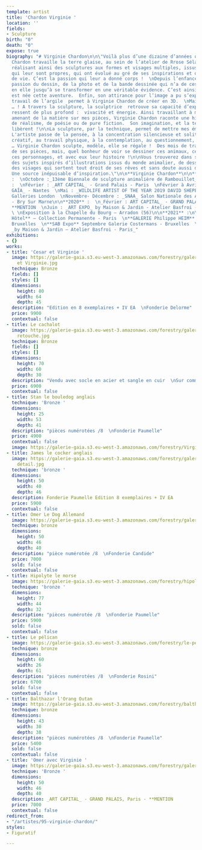 ```yaml
---
template: artist
title: 'Chardon Virginie '
location: ''
fields:
- Sculpture
birth: "0"
death: "0"
expose: true
biography: "# Virginie Chardon\n\n\"Voilà plus d’une dizaine d’années que Virginie
  Chardon travaille la terre glaise, au sein de l’atelier de Rrose Sélavy à Paris,
  réalisant ainsi des sculptures aux formes et visages multiples, issus d’univers
  qui leur sont propres, qui ont évolué au gré de ses inspirations et des moments
  de vie. C’est la passion qui leur a donné corps !  \nDepuis l’enfance, c’est la
  passion du dessin, de la photo et de la bande dessinée qui n’a de cesse de grandir
  en elle jusqu’à se transformer en une véritable évidence. C’est ainsi que naturellement
  est née cette aventure.  Enfin, son attirance pour l’image a pu s’exprimer : le
  travail de l’argile  permet à Virginie Chardon de créer en 3D.  \nMais pas seulement
  … ! A travers la sculpture, la sculptrice  retrouve sa capacité d’exprimer ce qu'elle
  ressent de plus profond :  vivacité et énergie. Ainsi travaillant à mains nues,
  amenant de la matière sur mes pièces, Virginie Chardon raconte une histoire, empreinte
  de réalisme, de poésie ou de pure fiction.  Son imagination, et la technique se
  libèrent !\n\nLa sculpture, par la technique, permet de mettre mes émotions en formes.
  L'artiste passe de la pensée, à la concentration silencieuse et solitaire, au bouillonnement
  créatif, au travail physique, à la contemplation, au questionnement, aux certitudes
  … Virginie Chardon sculpte, modèle, elle se régale !  Des mois de travail pour chacune
  de ses pièces, mais, quel bonheur de voir se dessiner ces animaux, ces visages,
  ces personnages, et avec eux leur histoire !\n\nVous trouverez dans son travail
  des sujets inspirés d’illustrations issus du monde animalier, de dessins de BD,
  des visages qui sortent tout droit de ses rêves et sans doute aussi de ses rencontres.
  Une source inépuisable d’inspiration.\"\n\n**Virginie Chardon**\n\n**EXPOSITIONS**\n\n**2018**
  :  \nOctobre :_13ème Biennale de sculpture animalière de Rambouillet_ – **PRIX D’HONNEUR**\n\n**2019**
  :  \nFévrier : _ART CAPITAL_ - Grand Palais - Paris  \nFévrier à Avril : _GALERIE
  GAÎA_ - Nantes  \nMai : _WILDLIFE ARTIST OF THE YEAR 2019 DAVID SHEPERD_ - Mall
  Galleries London  \nNovembre- Décembre : _SNAA_ Salon Nationale des Artistes Animaliers
  - Bry Sur Marne\n\n**2020** :  \n_Février : ART CAPITAL_ - GRAND PALAIS, Paris -
  **MENTION  \nJuin : _ART EXPO_ by Maison & Jardin - Atelier Basfroi - Paris 11ème
  \ \nExposition à la Chapelle du Bourg – Arradon (56)\n\n**2021** :\n\n**LE BASILE
  Hôtel** – Collection Permanente - Paris  \n**GALERIE Philippe HEIM** – Les Sablons,
  Bruxelles  \n**SAB Expo** Septembre Galerie Costermans - Bruxelles  \n**_ART EXPO_**
  _by Maison & Jardin – Atelier Basfroi - Paris_"
exhibitions:
- {}
works:
- title: 'Cesar et Virginie '
  image: https://galerie-gaia.s3.eu-west-3.amazonaws.com/forestry/galerie-gaia-virginie-chardon-Gorille
    et Virginie.jpg
  technique: Bronze
  fields: []
  styles: []
  dimensions:
    height: 80
    width: 64
    depth: 45
  description: "Edition en 8 exemplaires + IV EA  \nFonderie Delorme"
  price: 9900
  contextual: false
- title: Le cachalot
  image: https://galerie-gaia.s3.eu-west-3.amazonaws.com/forestry/galerie-gaia-virginie-chardon-IMG_9741.jpg
    retouche.jpg
  technique: Bronze
  fields: []
  styles: []
  dimensions:
    height: 70
    width: 60
    depth: 30
  description: "Vendu avec socle en acier et sangle en cuir  \nSur commande"
  price: 6900
  contextual: false
- title: Stan le bouledog anglais
  technique: 'Bronze '
  dimensions:
    height: 25
    width: 53
    depth: 41
  description: "pièces numérotées /8  \nFonderie Paumelle"
  price: 4900
  contextual: false
  image: https://galerie-gaia.s3.eu-west-3.amazonaws.com/forestry/VirginieChardon-sculptureBronze-paris-STAN-442A2910.jpg
- title: James le cocker anglais
  image: https://galerie-gaia.s3.eu-west-3.amazonaws.com/forestry/galerie-gaia-virginie-chardon-STAN
    détail.jpg
  technique: 'bronze '
  dimensions:
    height: 50
    width: 40
    depth: 46
  description: Fonderie Paumelle Edition 8 exemplaires + IV EA
  price: 5900
  contextual: false
- title: Omer Le Dog Allemand
  image: https://galerie-gaia.s3.eu-west-3.amazonaws.com/forestry/galerie-gaia-virginie-chardon-Omer.jpg
  technique: bronze
  dimensions:
    height: 50
    width: 46
    depth: 40
  description: "pièce numérotée /8  \nFonderie Candide"
  price: 7000
  sold: false
  contextual: false
- title: Hipolyte le morse
  image: https://galerie-gaia.s3.eu-west-3.amazonaws.com/forestry/hipolyte-le-morse.jpg
  technique: 'bronze '
  dimensions:
    height: 77
    width: 44
    depth: 32
  description: "pièces numérotée /8  \nFonderie Paumelle"
  price: 5900
  sold: false
  contextual: false
- title: Le pélican
  image: https://galerie-gaia.s3.eu-west-3.amazonaws.com/forestry/le-pelican.jpg
  technique: bronze
  dimensions:
    height: 60
    width: 26
    depth: 61
  description: "pièces numérotées /8  \nFonderie Rosini"
  price: 6700
  sold: false
  contextual: false
- title: Balthazar l'Orang Outan
  image: https://galerie-gaia.s3.eu-west-3.amazonaws.com/forestry/balthazar.jpg
  technique: bronze
  dimensions:
    height: 43
    width: 30
    depth: 38
  description: "pièces numérotées /8  \nFonderie Paumelle"
  price: 5400
  sold: false
  contextual: false
- title: 'Omer avec Virginie '
  image: https://galerie-gaia.s3.eu-west-3.amazonaws.com/forestry/galerie-gaia-virginie-chardon-portrait.jpg
  technique: 'Bronze '
  dimensions:
    height: 50
    width: 46
    depth: 40
  description: _ART CAPITAL_ - GRAND PALAIS, Paris - **MENTION
  price: 7000
  contextual: false
redirect_from:
- "/artistes/95-virginie-chardon/"
styles:
- Figuratif

---
```

